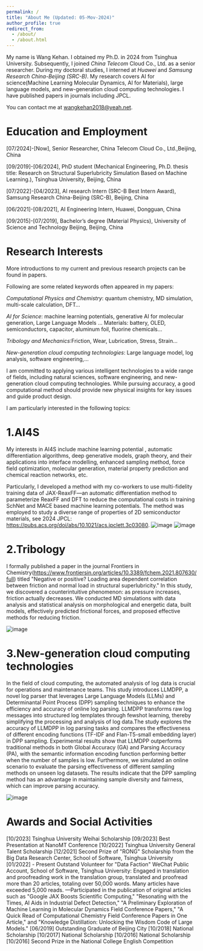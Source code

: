 ```yaml
---
permalink: /
title: "About Me (Updated: 05-Mov-2024)"
author_profile: true
redirect_from: 
  - /about/
  - /about.html
---
```



My name is Wang Kehan. I obtained my Ph.D. in 2024 from Tsinghua University. Subsequently, I joined *China Telecom* Cloud Co., Ltd. as a senior researcher. During my doctoral studies, I interned at *Huawei* and *Samsung Research China-Beijing (SRC-B)*. My research covers AI for science(Machine Learning Molecular Dynamics, AI for Materials), large language models, and new-generation cloud computing technologies. I have published papers in journals including JPCL.

You can contact me at wangkehan2018@yeah.net.

Education and Employment
======
[07/2024]-[Now], Senior Researcher, China Telecom Cloud Co., Ltd.,Beijing, China

[09/2019]-[06/2024], PhD student (Mechanical Engineering, Ph.D. thesis title: Research on Structural Superlubricity Simulation Based on Machine Learning.), Tsinghua University, Beijing, China

[07/2022]-[04/2023], AI research Intern (SRC-B Best Intern Award), Samsung Research China-Beijing (SRC-B), Beijing, China

[06/2021]-[08/2021], AI Engineering Intern, Huawei, Dongguan, China

[09/2015]-[07/2019], Bachelor’s degree (Material Physics), University of Science and Technology Beijing, Beijing, China



Research Interests
======

More introductions to my current and previous research projects can be found in papers.

Following are some related keywords often appeared in my papers:

*Computational Physics and Chemistry*: quantum chemistry, MD simulation, multi-scale calculation, DFT…

*AI for Science*: machine learning potentials, generative AI for molecular generation, Large Language Models …
Materials: battery, OLED, semiconductors, capacitor, aluminum foil, fluorine chemicals…

*Tribology and Mechanics*:Friction, Wear, Lubrication, Stress, Strain...

*New-generation cloud computing technologies*: Large language model, log analysis, software engineering,...

I am committed to applying various intelligent technologies to a wide range of fields, including natural sciences, software engineering, and new-generation cloud computing technologies. While pursuing accuracy, a good computational method should provide new physical insights for key issues and guide product design.

I am particularly interested in the following topics:

1.AI4S
======

My interests in AI4S include machine learning potential , automatic differentiation algorithms, deep generative models, graph theory, and their applications into interface modelling, enhanced sampling method, force field optimization, molecular generation, material property prediction and chemical reaction networks, etc.



Particularly, I developed a method with my co-workers to use multi-fidelity training data of JAX-ReaxFF—an automatic differentiation method to parameterize ReaxFF and DFT to reduce the computational costs in training SchNet and MACE based machine learning potentials. The method was employed to study a diverse range of properties of 2D semiconductor materials, see 2024 JPCL: https://pubs.acs.org/doi/abs/10.1021/acs.jpclett.3c03080.
![image](https://github.com/user-attachments/assets/f196fcc4-dc85-4dfa-996c-410db5143d63)
![image](https://github.com/user-attachments/assets/548fbeab-676e-4e15-a2e1-ec4d34e7d7b7)


2.Tribology
======

I formally published a paper in the journal Frontiers in Chemistry(https://www.frontiersin.org/articles/10.3389/fchem.2021.807630/full) titled "Negative or positive? Loading area dependent correlation between friction and normal load in structural superlubricity." In this study, we discovered a counterintuitive phenomenon: as pressure increases, friction actually decreases. We conducted MD simulations with data analysis and statistical analysis on morphological and energetic data, built models, effectively predicted frictional forces, and proposed effective methods for reducing friction.

![image](https://github.com/user-attachments/assets/5897c85d-e290-4359-8e15-1383141aaae6)


3.New-generation cloud computing technologies
======

In the field of cloud computing, the automated analysis of log data is crucial for operations and maintenance teams. This study introduces LLMDPP, a novel log parser that leverages Large Language Models (LLMs) and Determinantal Point Process (DPP) sampling techniques to enhance the efficiency and accuracy of online log parsing. LLMDPP transforms raw log messages into structured log templates through fewshot learning, thereby simplifying the processing and analysis of log data.The study explores the accuracy of LLMDPP in log parsing tasks and compares the effectiveness of different encoding functions (TF-IDF and Flan-T5-small embedding layer) in DPP sampling. Experimental results show that LLMDPP outperforms traditional methods in both Global Accuracy (GA) and Parsing Accuracy (PA), with the semantic information encoding function performing better when the number of samples is low. Furthermore, we simulated an online scenario to evaluate the parsing effectiveness of different sampling methods on unseen
log datasets. The results indicate that the DPP sampling method has an advantage in maintaining sample diversity and fairness, which can improve parsing accuracy.

![image](https://github.com/user-attachments/assets/67172333-293d-4037-a5f0-bf6e6c40895e)



Awards and Social Activities
======
[10/2023]  Tsinghua University Weihai Scholarship
[09/2023]   Best Presentation at NanoMT Conference
[10/2022]    Tsinghua University General Talent Scholarship
[12/2021]  Second Prize of "RONG" Scholarship from the Big Data Research Center, School of Software, Tsinghua University
[01/2022] - Present    Outstand Volunteer for "Data Faction" WeChat Public Account, School of Software, Tsinghua University: Engaged in translation and proofreading work in the translation group, translated and proofread more than 20 articles, totaling over 50,000 words. Many articles have exceeded 5,000 reads.
—Participated in the publication of original articles such as "Google JAX Boosts Scientific Computing," "Resonating with the Times, AI Aids in Industrial Defect Detection," "A Preliminary Exploration of Machine Learning in Molecular Dynamics Field Conference Papers," "A Quick Read of Computational Chemistry Field Conference Papers in One Article," and "Knowledge Distillation: Unlocking the Wisdom Code of Large Models."
[06/2019]   Outstanding Graduate of Beijing City
[10/2018]  National Scholarship
[10/2017]   National Scholarship
[10/2016]   National Scholarship
[10/2016]   Second Prize in the National College English Competition


